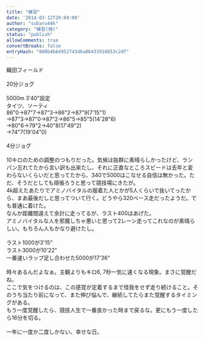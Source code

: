 ```yaml
---
title: "練習"
date: '2014-03-12T20:04:00'
author: "subaru44k"
category: "練習(強)"
status: "publish"
allowComments: true
convertBreaks: false
entryHash: "0d0b4b64952743d6a06433918653c2df"
---
```

織田フィールド<br>
<br>
20分ジョグ<br>
<br>
5000m 3'40"設定<br>
タイツ、ソーティ<br>
86"0→87"7→87"3→86"2→87"9(7'15"1)<br>
→87"3→87"0→87"2→86"5→85"5(14'28"6)<br>
→80"6→79"2→40"8(17'49"2)<br>
→74"7(19'04"0)<br>
<br>
4分ジョグ<br>
<br>
10キロのための調整のつもりだった。気候は抜群に素晴らしかったけど、ランパン忘れてたから言い訳も出来たし、それに正直なところスピードは去年と変わらないくらいだと思ってたから、340で5000はこなせる自信は無かった。ただ、そうだとしても頑張ろうと思って競技場にきたが。<br>
4k超えたあたりでアミノバイタルの服着た人とかが5人くらいで抜いてったから、まあ最後だしと思ってついて行く。どうやら320ペース走だったようだ。でも普通に着けた。<br>
なんか距離間違えて余計に走ってるが、ラスト400はあげた。<br>
アミノバイタルな人を邪魔しちゃ悪いと思って2レーン走ってこれなのが素晴らしい。もちろん人もかなり避けたし。<br>
<br>
ラスト1000が3'15"<br>
ラスト3000が10'22"<br>
一番速いラップ足し合わせた5000が17'36"<br>
<br>
時々あるんだよなぁ。主観よりもキロ6, 7秒一気に速くなる現象。まさに覚醒だね。<br>
ここで気をつけるのは、この感覚が定着するまで怪我をせず走り続けること。そのうち当たり前になって、また伸び悩んで、継続してたらまた覚醒するタイミングがある。<br>
もう一度覚醒したら、競技人生で一番良かった時まで戻るな。更にもう一度したら16分を切る。<br>
<br>
一年に一度か二度しかない、幸せな日。
